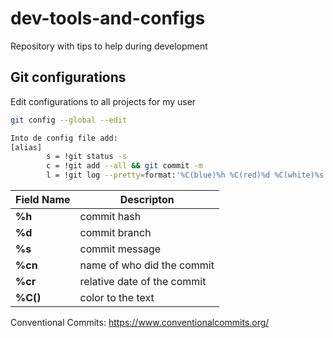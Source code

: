 # dev-tools-and-configs
Repository with tips to help during development

## Git configurations

Edit configurations to all projects for my user
```bash
git config --global --edit 

Into de config file add:
[alias]
        s = !git status -s
        c = !git add --all && git commit -m 
        l = !git log --pretty=format:'%C(blue)%h %C(red)%d %C(white)%s - %C(cyan)%cn, %C(green)%cr'
```

Field Name | Descripton
------------ | -------------
**%h** | commit hash
**%d** | commit branch
**%s** | commit message
**%cn** | name of who did the commit
**%cr** | relative date of the commit
**%C(<colos>)** | color to the text
  
Conventional Commits:
https://www.conventionalcommits.org/
